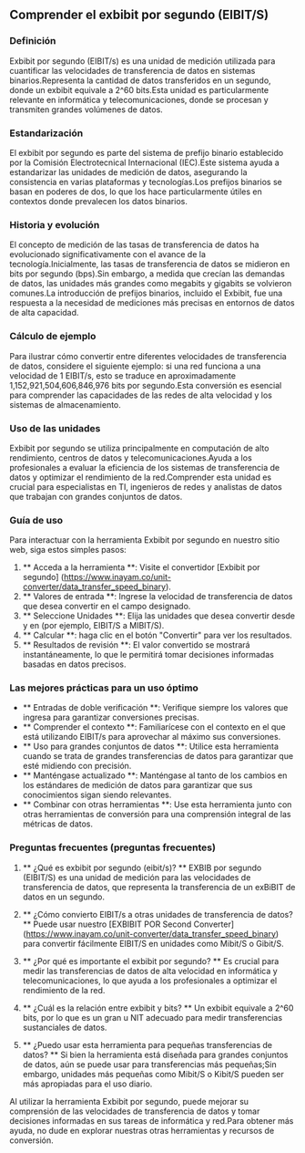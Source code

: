 ## Comprender el exbibit por segundo (EIBIT/S)

### Definición
Exbibit por segundo (EIBIT/s) es una unidad de medición utilizada para cuantificar las velocidades de transferencia de datos en sistemas binarios.Representa la cantidad de datos transferidos en un segundo, donde un exbibit equivale a 2^60 bits.Esta unidad es particularmente relevante en informática y telecomunicaciones, donde se procesan y transmiten grandes volúmenes de datos.

### Estandarización
El exbibit por segundo es parte del sistema de prefijo binario establecido por la Comisión Electrotecnical Internacional (IEC).Este sistema ayuda a estandarizar las unidades de medición de datos, asegurando la consistencia en varias plataformas y tecnologías.Los prefijos binarios se basan en poderes de dos, lo que los hace particularmente útiles en contextos donde prevalecen los datos binarios.

### Historia y evolución
El concepto de medición de las tasas de transferencia de datos ha evolucionado significativamente con el avance de la tecnología.Inicialmente, las tasas de transferencia de datos se midieron en bits por segundo (bps).Sin embargo, a medida que crecían las demandas de datos, las unidades más grandes como megabits y gigabits se volvieron comunes.La introducción de prefijos binarios, incluido el Exbibit, fue una respuesta a la necesidad de mediciones más precisas en entornos de datos de alta capacidad.

### Cálculo de ejemplo
Para ilustrar cómo convertir entre diferentes velocidades de transferencia de datos, considere el siguiente ejemplo: si una red funciona a una velocidad de 1 EIBIT/s, esto se traduce en aproximadamente 1,152,921,504,606,846,976 bits por segundo.Esta conversión es esencial para comprender las capacidades de las redes de alta velocidad y los sistemas de almacenamiento.

### Uso de las unidades
Exbibit por segundo se utiliza principalmente en computación de alto rendimiento, centros de datos y telecomunicaciones.Ayuda a los profesionales a evaluar la eficiencia de los sistemas de transferencia de datos y optimizar el rendimiento de la red.Comprender esta unidad es crucial para especialistas en TI, ingenieros de redes y analistas de datos que trabajan con grandes conjuntos de datos.

### Guía de uso
Para interactuar con la herramienta Exbibit por segundo en nuestro sitio web, siga estos simples pasos:
1. ** Acceda a la herramienta **: Visite el convertidor [Exbibit por segundo] (https://www.inayam.co/unit-converter/data_transfer_speed_binary).
2. ** Valores de entrada **: Ingrese la velocidad de transferencia de datos que desea convertir en el campo designado.
3. ** Seleccione Unidades **: Elija las unidades que desea convertir desde y en (por ejemplo, EIBIT/S a MIBIT/S).
4. ** Calcular **: haga clic en el botón "Convertir" para ver los resultados.
5. ** Resultados de revisión **: El valor convertido se mostrará instantáneamente, lo que le permitirá tomar decisiones informadas basadas en datos precisos.

### Las mejores prácticas para un uso óptimo
- ** Entradas de doble verificación **: Verifique siempre los valores que ingresa para garantizar conversiones precisas.
- ** Comprender el contexto **: Familiarícese con el contexto en el que está utilizando EIBIT/s para aprovechar al máximo sus conversiones.
- ** Uso para grandes conjuntos de datos **: Utilice esta herramienta cuando se trata de grandes transferencias de datos para garantizar que esté midiendo con precisión.
- ** Manténgase actualizado **: Manténgase al tanto de los cambios en los estándares de medición de datos para garantizar que sus conocimientos sigan siendo relevantes.
- ** Combinar con otras herramientas **: Use esta herramienta junto con otras herramientas de conversión para una comprensión integral de las métricas de datos.

### Preguntas frecuentes (preguntas frecuentes)

1. ** ¿Qué es exbibit por segundo (eibit/s)? **
EXBIB por segundo (EIBIT/S) es una unidad de medición para las velocidades de transferencia de datos, que representa la transferencia de un exBiBIT de datos en un segundo.

2. ** ¿Cómo convierto EIBIT/s a otras unidades de transferencia de datos? **
Puede usar nuestro [EXBIBIT POR Second Converter] (https://www.inayam.co/unit-converter/data_transfer_speed_binary) para convertir fácilmente EIBIT/S en unidades como Mibit/S o Gibit/S.

3. ** ¿Por qué es importante el exbibit por segundo? **
Es crucial para medir las transferencias de datos de alta velocidad en informática y telecomunicaciones, lo que ayuda a los profesionales a optimizar el rendimiento de la red.

4. ** ¿Cuál es la relación entre exbibit y bits? **
Un exbibit equivale a 2^60 bits, por lo que es un gran u NIT adecuado para medir transferencias sustanciales de datos.

5. ** ¿Puedo usar esta herramienta para pequeñas transferencias de datos? **
Si bien la herramienta está diseñada para grandes conjuntos de datos, aún se puede usar para transferencias más pequeñas;Sin embargo, unidades más pequeñas como Mibit/S o Kibit/S pueden ser más apropiadas para el uso diario.

Al utilizar la herramienta Exbibit por segundo, puede mejorar su comprensión de las velocidades de transferencia de datos y tomar decisiones informadas en sus tareas de informática y red.Para obtener más ayuda, no dude en explorar nuestras otras herramientas y recursos de conversión.
